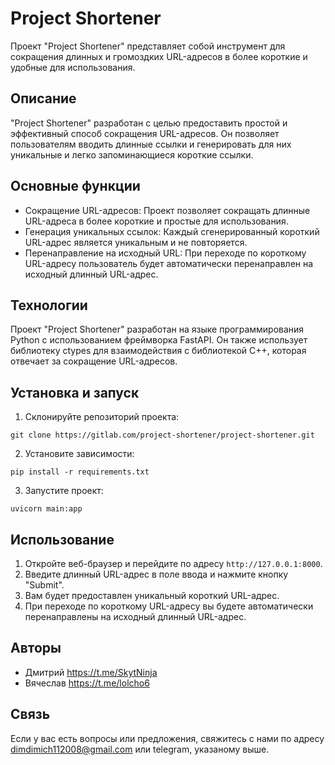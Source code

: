# Project Shortener

Проект "Project Shortener" представляет собой инструмент для сокращения длинных и громоздких URL-адресов в более короткие и удобные для использования.

## Описание

"Project Shortener" разработан с целью предоставить простой и эффективный способ сокращения URL-адресов. Он позволяет пользователям вводить длинные ссылки и генерировать для них уникальные и легко запоминающиеся короткие ссылки.

## Основные функции

- Сокращение URL-адресов: Проект позволяет сокращать длинные URL-адреса в более короткие и простые для использования.
- Генерация уникальных ссылок: Каждый сгенерированный короткий URL-адрес является уникальным и не повторяется.
- Перенаправление на исходный URL: При переходе по короткому URL-адресу пользователь будет автоматически перенаправлен на исходный длинный URL-адрес.

## Технологии

Проект "Project Shortener" разработан на языке программирования Python с использованием фреймворка FastAPI. Он также использует библиотеку ctypes для взаимодействия с библиотекой C++, которая отвечает за сокращение URL-адресов.

## Установка и запуск

1. Склонируйте репозиторий проекта:

```
git clone https://gitlab.com/project-shortener/project-shortener.git
```

2. Установите зависимости:

```
pip install -r requirements.txt
```

3. Запустите проект:

```
uvicorn main:app
```

## Использование

1. Откройте веб-браузер и перейдите по адресу `http://127.0.0.1:8000`.
2. Введите длинный URL-адрес в поле ввода и нажмите кнопку "Submit".
3. Вам будет предоставлен уникальный короткий URL-адрес.
4. При переходе по короткому URL-адресу вы будете автоматически перенаправлены на исходный длинный URL-адрес.

## Авторы

- Дмитрий https://t.me/SkytNinja
- Вячеслав https://t.me/lolcho6

## Связь

Если у вас есть вопросы или предложения, свяжитесь с нами по адресу dimdimich112008@gmail.com или telegram, указаному выше.
